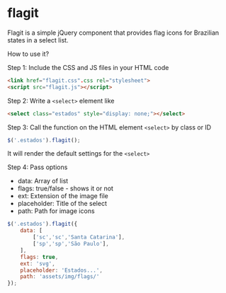 # flagit
Flagit is a simple jQuery component that provides flag icons for Brazilian states in a select list.

How to use it?

Step 1: Include the CSS and JS files in your HTML code

```html
<link href="flagit.css".css rel="stylesheet">
<script src="flagit.js"></script>
```

Step 2: Write a ```<select>``` element like

```html
<select class="estados" style="display: none;"></select>
```

Step 3: Call the function on the HTML element ```<select>``` by class or ID

```javascript
$('.estados').flagit();
```
It will render the default settings for the ```<select>```


Step 4: Pass options

* data: Array of list
* flags: true/false - shows it or not
* ext: Extension of the image file
* placeholder: Title of the select
* path: Path for image icons

```javascript
$('.estados').flagit({
    data: [
        ['sc','sc','Santa Catarina'],
        ['sp','sp','São Paulo'],
    ],
    flags: true,
    ext: 'svg',
    placeholder: 'Estados...',
    path: 'assets/img/flags/'
});
```
